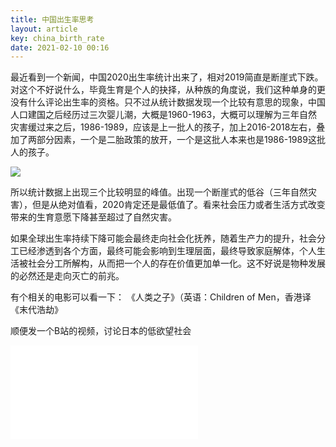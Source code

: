 ```yaml
---
title: 中国出生率思考
layout: article
key: china_birth_rate
date: 2021-02-10 00:16
---
```


最近看到一个新闻，中国2020出生率统计出来了，相对2019简直是断崖式下跌。对这个不好说什么，毕竟生育是个人的抉择，从种族的角度说，我们这种单身的更没有什么评论出生率的资格。只不过从统计数据发现一个比较有意思的现象，中国人口建国之后经历过三次婴儿潮，大概是1960-1963，大概可以理解为三年自然灾害缓过来之后，1986-1989，应该是上一批人的孩子，加上2016-2018左右，叠加了两部分因素，一个是二胎政策的放开，一个是这批人本来也是1986-1989这批人的孩子。

![](https://harrychen.oss-cn-beijing.aliyuncs.com/2021-02-09-162050.png)

所以统计数据上出现三个比较明显的峰值。出现一个断崖式的低谷（三年自然灾害），但是从绝对值看，2020肯定还是最低值了。看来社会压力或者生活方式改变带来的生育意愿下降甚至超过了自然灾害。

如果全球出生率持续下降可能会最终走向社会化抚养，随着生产力的提升，社会分工已经渗透到各个方面，最终可能会影响到生理层面，最终导致家庭解体，个人生活被社会分工所解构，从而把一个人的存在价值更加单一化。这不好说是物种发展的必然还是走向灭亡的前兆。

有个相关的电影可以看一下： 《人类之子》（英语：Children of Men，香港译《末代浩劫》

顺便发一个B站的视频，讨论日本的低欲望社会
<iframe src="//player.bilibili.com/player.html?aid=331283615&bvid=BV1cA411p7L4&cid=285700598&page=1" scrolling="no" border="0" frameborder="no" framespacing="0" allowfullscreen="true"> </iframe>
